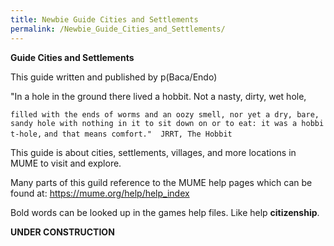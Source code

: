 ```yaml
---
title: Newbie Guide Cities and Settlements
permalink: /Newbie_Guide_Cities_and_Settlements/
---
```


**Guide Cities and Settlements**

This guide written and published by p(Baca/Endo)

"In a hole in the ground there lived a hobbit. Not a nasty, dirty, wet
hole,

`filled with the ends of worms and an oozy smell, nor yet a dry, bare,`
`sandy hole with nothing in it to sit down on or to eat: it was a hobbit-hole,`
`and that means comfort."  JRRT, The Hobbit`

This guide is about cities, settlements, villages, and more locations in
MUME to visit and explore.

Many parts of this guild reference to the MUME help pages which can be
found at: <https://mume.org/help/help_index>

Bold words can be looked up in the games help files. Like help
**citizenship**.

**UNDER CONSTRUCTION**